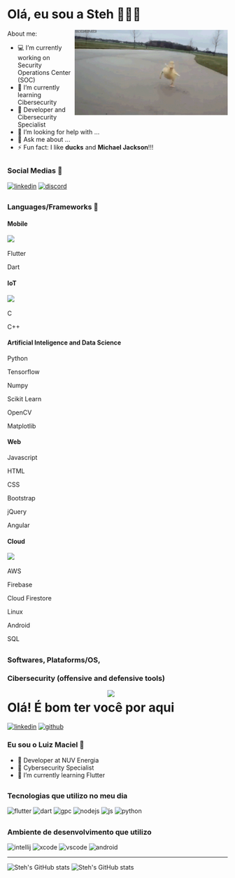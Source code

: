 

# Olá, eu sou a Steh 👋👩🏽

<img src="pato.gif" align="right" width="350px"/>

About me:

- 💻 I’m currently working on Security Operations Center (SOC)
- 🌱 I’m currently learning Cibersecurity
- 📌 Developer and Cibersecurity Specialist
- 🤔 I’m looking for help with ...
- 💬 Ask me about ...
- ⚡ Fun fact: I like **ducks** and **Michael Jackson**!!!

##

### Social Medias 📱

[![linkedin](https://img.shields.io/badge/LinkedIn-0077B5?style=for-the-badge&logo=linkedin&logoColor=white)](https://www.linkedin.com/in/stephanie-b-460137162)
[![discord](https://img.shields.io/badge/Discord-7289DA?style=for-the-badge&logo=discord&logoColor=white)]()

##

### Languages/Frameworks 🧶

#### Mobile 
<img src="https://cdn.jsdelivr.net/gh/devicons/devicon/icons/flutter/flutter-original.svg" height="40px"/>
<p>Flutter</p>
<p>Dart</p>

#### IoT
<img src="https://cdn.jsdelivr.net/gh/devicons/devicon/icons/amazonwebservices/amazonwebservices-original-wordmark.svg" height="40px"/>
<p>C</p>
<p>C++</p>

#### Artificial Inteligence and Data Science
<p>Python</p>
<p>Tensorflow</p>
<p>Numpy</p>
<p>Scikit Learn</p>
<p>OpenCV</p>
<p>Matplotlib</p>

#### Web
<p>Javascript</p>
<p>HTML</p>
<p>CSS</p>
<p>Bootstrap</p>
<p>jQuery</p>
<p>Angular</p>

#### Cloud
<img src="https://cdn.jsdelivr.net/gh/devicons/devicon/icons/amazonwebservices/amazonwebservices-original-wordmark.svg" height="40px"/>
<p>AWS</p>
<p>Firebase</p>
<p>Cloud Firestore</p>
<p>Linux</p>
<p>Android</p>
<p>SQL</p>

##

### Softwares, Plataforms/OS, 

### Cibersecurity (offensive and defensive tools)


<img src = "banner.gif" width = "275px" align="right"/>

# Olá! É bom ter você por aqui

[![linkedin](https://img.shields.io/badge/LinkedIn-0077B5?style=for-the-badge&logo=linkedin&logoColor=white)](https://www.linkedin.com/in/luiz-claudio-maciel)
[![github](https://img.shields.io/badge/GitHub-100000?style=for-the-badge&logo=github&logoColor=white)](https://github.com/luizcmaciel)

### Eu sou o Luiz Maciel 👋 
- 🚀 Developer at NUV Energia
- 🚩 Cybersecurity Specialist
- 🌱 I’m currently learning Flutter

##

### Tecnologias que utilizo no meu dia

![flutter](https://img.shields.io/badge/Flutter-02569B?style=for-the-badge&logo=flutter&logoColor=white)
![dart](https://img.shields.io/badge/Dart-0175C2?style=for-the-badge&logo=dart&logoColor=white)
![gpc](https://img.shields.io/badge/Google_Cloud-4285F4?style=for-the-badge&logo=google-cloud&logoColor=white)
![nodejs](https://img.shields.io/badge/Node.js-43853D?style=for-the-badge&logo=node.js&logoColor=white)
![js](https://img.shields.io/badge/JavaScript-F7DF1E?style=for-the-badge&logo=javascript&logoColor=black)
![python](https://img.shields.io/badge/Python-14354C?style=for-the-badge&logo=python&logoColor=white)


##

### Ambiente de desenvolvimento que utilizo

![intellij](https://img.shields.io/badge/IntelliJ_IDEA-000000.svg?style=for-the-badge&logo=intellij-idea&logoColor=white)
![xcode](https://img.shields.io/badge/Xcode-007ACC?style=for-the-badge&logo=Xcode&logoColor=white)
![vscode](https://img.shields.io/badge/Visual_Studio_Code-0078D4?style=for-the-badge&logo=visual%20studio%20code&logoColor=white)
![android](https://img.shields.io/badge/Android_Studio-3DDC84?style=for-the-badge&logo=android-studio&logoColor=white)

---

![Steh's GitHub stats](https://github-readme-stats.vercel.app/api?username=StehMaria&theme=tokyonight&count_private=true)
![Steh's GitHub stats](https://github-readme-stats.vercel.app/api/top-langs/?username=StehMaria&theme=tokyonight)
